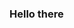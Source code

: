 ### Hello there

<!--
**lacevedog92/lacevedog92** is a ✨ _special_ ✨ repository because its `README.md` (this file) appears on your GitHub profile.

 🌱 I’m currently learning about development of mobile apps with ios
 💬 Ask me about SQL
 ⚡ Fun fact: I very like it assembling LEGO's, swim and watch F1 every sunday
